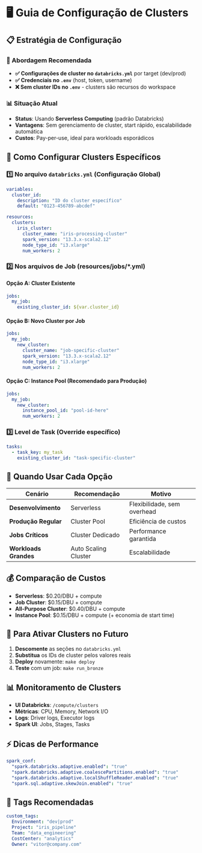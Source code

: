 # 🖥️ Guia de Configuração de Clusters

## 📋 Estratégia de Configuração

### 🔑 Abordagem Recomendada
- **✅ Configurações de cluster no `databricks.yml`** por target (dev/prod)
- **✅ Credenciais no `.env`** (host, token, username)
- **❌ Sem cluster IDs no `.env`** - clusters são recursos do workspace

### 📊 Situação Atual
- **Status**: Usando **Serverless Computing** (padrão Databricks)
- **Vantagens**: Sem gerenciamento de cluster, start rápido, escalabilidade automática
- **Custos**: Pay-per-use, ideal para workloads esporádicos

## 🔧 Como Configurar Clusters Específicos

### 1️⃣ **No arquivo `databricks.yml`** (Configuração Global)

```yaml
variables:
  cluster_id:
    description: "ID do cluster específico"
    default: "0123-456789-abcdef"

resources:
  clusters:
    iris_cluster:
      cluster_name: "iris-processing-cluster"
      spark_version: "13.3.x-scala2.12"
      node_type_id: "i3.xlarge"
      num_workers: 2
```

### 2️⃣ **Nos arquivos de Job** (resources/jobs/*.yml)

#### Opção A: Cluster Existente
```yaml
jobs:
  my_job:
    existing_cluster_id: ${var.cluster_id}
```

#### Opção B: Novo Cluster por Job
```yaml
jobs:
  my_job:
    new_cluster:
      cluster_name: "job-specific-cluster"
      spark_version: "13.3.x-scala2.12"
      node_type_id: "i3.xlarge"
      num_workers: 2
```

#### Opção C: Instance Pool (Recomendado para Produção)
```yaml
jobs:
  my_job:
    new_cluster:
      instance_pool_id: "pool-id-here"
      num_workers: 2
```

### 3️⃣ **Level de Task** (Override específico)
```yaml
tasks:
  - task_key: my_task
    existing_cluster_id: "task-specific-cluster"
```

## 🎯 Quando Usar Cada Opção

| Cenário | Recomendação | Motivo |
|---------|-------------|---------|
| **Desenvolvimento** | Serverless | Flexibilidade, sem overhead |
| **Produção Regular** | Cluster Pool | Eficiência de custos |
| **Jobs Críticos** | Cluster Dedicado | Performance garantida |
| **Workloads Grandes** | Auto Scaling Cluster | Escalabilidade |

## 💰 Comparação de Custos

- **Serverless**: $0.20/DBU + compute
- **Job Cluster**: $0.15/DBU + compute  
- **All-Purpose Cluster**: $0.40/DBU + compute
- **Instance Pool**: $0.15/DBU + compute (+ economia de start time)

## 🚀 Para Ativar Clusters no Futuro

1. **Descomente** as seções no `databricks.yml`
2. **Substitua** os IDs de cluster pelos valores reais
3. **Deploy** novamente: `make deploy`
4. **Teste** com um job: `make run_bronze`

## 📊 Monitoramento de Clusters

- **UI Databricks**: `/compute/clusters`
- **Métricas**: CPU, Memory, Network I/O
- **Logs**: Driver logs, Executor logs
- **Spark UI**: Jobs, Stages, Tasks

## ⚡ Dicas de Performance

```yaml
spark_conf:
  "spark.databricks.adaptive.enabled": "true"
  "spark.databricks.adaptive.coalescePartitions.enabled": "true"
  "spark.databricks.adaptive.localShuffleReader.enabled": "true"
  "spark.sql.adaptive.skewJoin.enabled": "true"
```

## 🔐 Tags Recomendadas

```yaml
custom_tags:
  Environment: "dev|prod"
  Project: "iris_pipeline"
  Team: "data_engineering"
  CostCenter: "analytics"
  Owner: "vitor@company.com"
```
